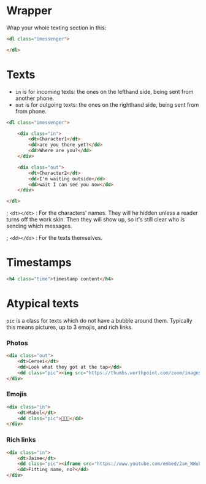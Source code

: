# Wrapper
Wrap your whole texting section in this:
```html
<dl class="imessenger">

</dl>
```
# Texts
* `in` is for incoming texts: the ones on the lefthand side, being sent from another phone.
* `out` is for outgoing texts: the ones on the righthand side, being sent from from phone.

```html
<dl class="imessenger">

	<div class="in">
		<dt>Character1</dt>
		<dd>are you there yet?</dd>
		<dd>Where are you?</dd>
	</div>

	<div class="out">
		<dt>Character2</dt>
		<dd>I'm waiting outside</dd>
		<dd>wait I can see you now</dd>
	</div>

</dl>
```

; `<dt></dt>` 
: For the characters' names. They will he hidden unless a reader turns off the work skin. Then they will show up, so it's still clear who is sending which messages.

; `<dd></dd>`
: For the texts themselves.

# Timestamps
```html
<h4 class="time">timestamp content</h4>
```

# Atypical texts
`pic` is a class for texts which do not have a bubble around them. Typically this means pictures, up to 3 emojis, and rich links.

### Photos
```html
<div class="out">
	<dt>Cersei</dt>
	<dd>Look what they got at the tap</dd>
	<dd class="pic"><img src="https://thumbs.worthpoint.com/zoom/images3/1/0817/09/bally-baby-pac-man-pacman-commercial_1_325f8047914c5ee8676857358454b56f.jpg" /></dd>
</div>
```

### Emojis
```html
<div class="in">
	<dt>Mabel</dt>
	<dd class="pic">💖💖💖</dd>
</div>
```

### Rich links
```html
<div class="in">
	<dt>Jaime</dt>
	<dd class="pic"><iframe src="https://www.youtube.com/embed/2an_WWubKmU?controls=0&amp;start=325&amp;modestbranding=1"></iframe></dd>
	<dd>Fitting name, no?</dd>
</div>
```
